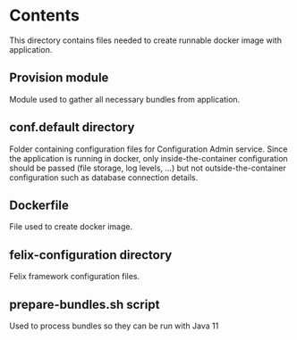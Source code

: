 # Contents

This directory contains files needed to create runnable docker image with application.

## Provision module

Module used to gather all necessary bundles from application.

## conf.default directory

Folder containing configuration files for Configuration Admin service. Since the application
is running in docker, only inside-the-container configuration should be passed (file storage, log levels, ...)
but not outside-the-container configuration such as database connection details.

## Dockerfile

File used to create docker image.

## felix-configuration directory

Felix framework configuration files.

## prepare-bundles.sh script

Used to process bundles so they can be run with Java 11



 
